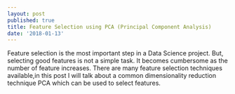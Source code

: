 ```yaml
---
layout: post
published: true
title: Feature Selection using PCA (Principal Component Analysis)
date: '2018-01-13'
---
```

Feature selection is the most important step in a Data Science project. But, selecting good features is not a simple task. It becomes cumbersome as the number of feature increases. There are many feature selection techniques available,in this post I will talk about a common dimensionality reduction technique PCA which can be used to select features.

